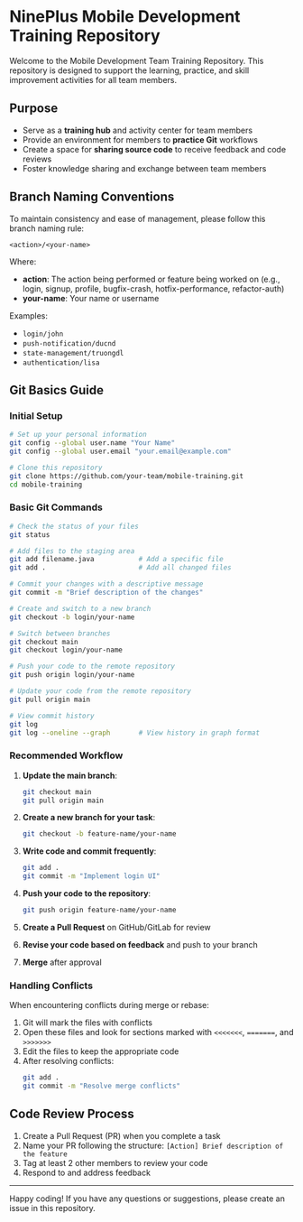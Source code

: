 # NinePlus Mobile Development Training Repository

Welcome to the Mobile Development Team Training Repository. This repository is designed to support the learning, practice, and skill improvement activities for all team members.

## Purpose

- Serve as a **training hub** and activity center for team members
- Provide an environment for members to **practice Git** workflows
- Create a space for **sharing source code** to receive feedback and code reviews
- Foster knowledge sharing and exchange between team members

## Branch Naming Conventions

To maintain consistency and ease of management, please follow this branch naming rule:

```
<action>/<your-name>
```

Where:

- **action**: The action being performed or feature being worked on (e.g., login, signup, profile, bugfix-crash, hotfix-performance, refactor-auth)
- **your-name**: Your name or username

Examples:
- `login/john`
- `push-notification/ducnd`
- `state-management/truongdl`
- `authentication/lisa`

## Git Basics Guide

### Initial Setup

```bash
# Set up your personal information
git config --global user.name "Your Name"
git config --global user.email "your.email@example.com"

# Clone this repository
git clone https://github.com/your-team/mobile-training.git
cd mobile-training
```

### Basic Git Commands

```bash
# Check the status of your files
git status

# Add files to the staging area
git add filename.java           # Add a specific file
git add .                       # Add all changed files

# Commit your changes with a descriptive message
git commit -m "Brief description of the changes"

# Create and switch to a new branch
git checkout -b login/your-name

# Switch between branches
git checkout main
git checkout login/your-name

# Push your code to the remote repository
git push origin login/your-name

# Update your code from the remote repository
git pull origin main

# View commit history
git log
git log --oneline --graph       # View history in graph format
```

### Recommended Workflow

1. **Update the main branch**:
   ```bash
   git checkout main
   git pull origin main
   ```

2. **Create a new branch for your task**:
   ```bash
   git checkout -b feature-name/your-name
   ```

3. **Write code and commit frequently**:
   ```bash
   git add .
   git commit -m "Implement login UI"
   ```

4. **Push your code to the repository**:
   ```bash
   git push origin feature-name/your-name
   ```

5. **Create a Pull Request** on GitHub/GitLab for review

6. **Revise your code based on feedback** and push to your branch

7. **Merge** after approval

### Handling Conflicts

When encountering conflicts during merge or rebase:

1. Git will mark the files with conflicts
2. Open these files and look for sections marked with `<<<<<<<`, `=======`, and `>>>>>>>`
3. Edit the files to keep the appropriate code
4. After resolving conflicts:
   ```bash
   git add .
   git commit -m "Resolve merge conflicts"
   ```

## Code Review Process

1. Create a Pull Request (PR) when you complete a task
2. Name your PR following the structure: `[Action] Brief description of the feature`
3. Tag at least 2 other members to review your code
4. Respond to and address feedback

---

Happy coding! If you have any questions or suggestions, please create an issue in this repository.
